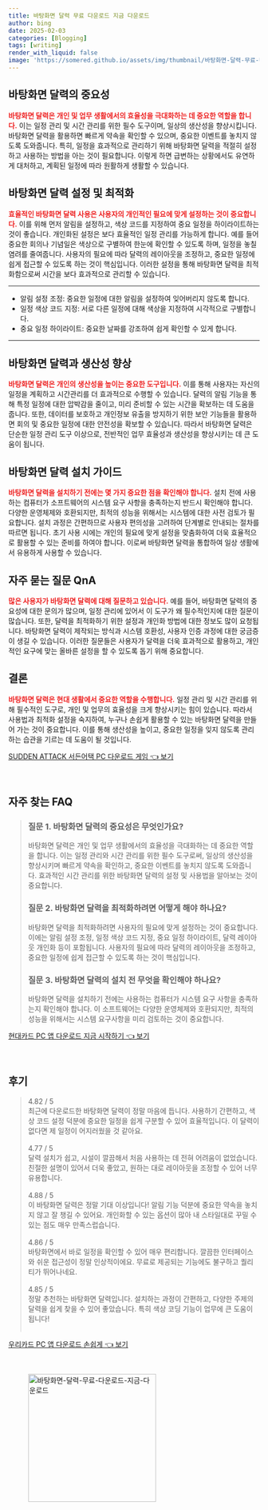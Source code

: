 ```yaml
---
title: 바탕화면 달력 무료 다운로드 지금 다운로드
author: bing
date: 2025-02-03
categories: [Blogging]
tags: [writing]
render_with_liquid: false
image: 'https://somered.github.io/assets/img/thumbnail/바탕화면-달력-무료-다운로드-지금-다운로드.webp'
---
```



<h2 id='바탕화면_달력의_중요성'>바탕화면 달력의 중요성</h2>

<p><b><span style="color: #ee2323;">바탕화면 달력은 개인 및 업무 생활에서의 효율성을 극대화하는 데 중요한 역할을 합니다.</span></b> 이는 일정 관리 및 시간 관리를 위한 필수 도구이며, 일상의 생산성을 향상시킵니다. 바탕화면 달력을 활용하면 빠르게 약속을 확인할 수 있으며, 중요한 이벤트를 놓치지 않도록 도와줍니다. 특히, 일정을 효과적으로 관리하기 위해 바탕화면 달력을 적절히 설정하고 사용하는 방법을 아는 것이 필요합니다. 이렇게 하면 급변하는 상황에서도 유연하게 대처하고, 계획된 일정에 따라 원활하게 생활할 수 있습니다.</p>

<h2 id='바탕화면_달력_설정과_최적화'>바탕화면 달력 설정 및 최적화</h2>

<p><b><span style="color: #ee2323;">효율적인 바탕화면 달력 사용은 사용자의 개인적인 필요에 맞게 설정하는 것이 중요합니다.</span></b> 이를 위해 먼저 알림을 설정하고, 색상 코드를 지정하여 중요 일정을 하이라이트하는 것이 좋습니다. 개인화된 설정은 보다 효율적인 일정 관리를 가능하게 합니다. 예를 들어 중요한 회의나 기념일은 색상으로 구별하여 한눈에 확인할 수 있도록 하며, 일정을 놓칠 염려를 줄여줍니다. 사용자의 필요에 따라 달력의 레이아웃을 조정하고, 중요한 일정에 쉽게 접근할 수 있도록 하는 것이 핵심입니다. 이러한 설정을 통해 바탕화면 달력을 최적화함으로써 시간을 보다 효과적으로 관리할 수 있습니다.</p>

<hr />

<ul>
    <li>알림 설정 조정: 중요한 일정에 대한 알림을 설정하여 잊어버리지 않도록 합니다.</li>
    <li>일정 색상 코드 지정: 서로 다른 일정에 대해 색상을 지정하여 시각적으로 구별합니다.</li>
    <li>중요 일정 하이라이트: 중요한 날짜를 강조하여 쉽게 확인할 수 있게 합니다.</li>
</ul>

<hr />

<h2 id='바탕화면_달력_과_생산성_향상'>바탕화면 달력과 생산성 향상</h2>

<p><b><span style="color: #ee2323;">바탕화면 달력은 개인의 생산성을 높이는 중요한 도구입니다.</span></b> 이를 통해 사용자는 자신의 일정을 계획하고 시간관리를 더 효과적으로 수행할 수 있습니다. 달력의 알림 기능을 통해 특정 일정에 대한 압박감을 줄이고, 미리 준비할 수 있는 시간을 확보하는 데 도움을 줍니다. 또한, 데이터를 보호하고 개인정보 유출을 방지하기 위한 보안 기능들을 활용하면 회의 및 중요한 일정에 대한 안전성을 확보할 수 있습니다. 따라서 바탕화면 달력은 단순한 일정 관리 도구 이상으로, 전반적인 업무 효율성과 생산성을 향상시키는 데 큰 도움이 됩니다.</p>

<h2 id='바탕화면_달력_설치_가이드'>바탕화면 달력 설치 가이드</h2>

<p><b><span style="color: #ee2323;">바탕화면 달력을 설치하기 전에는 몇 가지 중요한 점을 확인해야 합니다.</span></b> 설치 전에 사용하는 컴퓨터가 소프트웨어의 시스템 요구 사항을 충족하는지 반드시 확인해야 합니다. 다양한 운영체제와 호환되지만, 최적의 성능을 위해서는 시스템에 대한 사전 검토가 필요합니다. 설치 과정은 간편하므로 사용자 편의성을 고려하여 단계별로 안내되는 절차를 따르면 됩니다. 초기 사용 시에는 개인의 필요에 맞게 설정을 맞춤화하여 더욱 효율적으로 활용할 수 있는 준비를 하여야 합니다. 이로써 바탕화면 달력을 통합하여 일상 생활에서 유용하게 사용할 수 있습니다.</p>

<h2 id='자주_묻는_질문_QnA'>자주 묻는 질문 QnA</h2>

<p><b><span style="color: #ee2323;">많은 사용자가 바탕화면 달력에 대해 질문하고 있습니다.</span></b> 예를 들어, 바탕화면 달력의 중요성에 대한 문의가 많으며, 일정 관리에 있어서 이 도구가 왜 필수적인지에 대한 질문이 많습니다. 또한, 달력을 최적화하기 위한 설정과 개인화 방법에 대한 정보도 많이 요청됩니다. 바탕화면 달력이 제작되는 방식과 시스템 호환성, 사용자 인증 과정에 대한 궁금증이 생길 수 있습니다. 이러한 질문들은 사용자가 달력을 더욱 효과적으로 활용하고, 개인적인 요구에 맞는 올바른 설정을 할 수 있도록 돕기 위해 중요합니다.</p>

<h2 id='결론'>결론</h2>

<p><b><span style="color: #ee2323;">바탕화면 달력은 현대 생활에서 중요한 역할을 수행합니다.</span></b> 일정 관리 및 시간 관리를 위해 필수적인 도구로, 개인 및 업무의 효율성을 크게 향상시키는 힘이 있습니다. 따라서 사용법과 최적화 설정을 숙지하여, 누구나 손쉽게 활용할 수 있는 바탕화면 달력을 만들어 가는 것이 중요합니다. 이를 통해 생산성을 높이고, 중요한 일정을 잊지 않도록 관리하는 습관을 기르는 데 도움이 될 것입니다.</p>


<p><a class="click-button" title="SUDDEN ATTACK 서든어택 PC 다운로드 게임" href="https://somered.github.io/posts/SUDDEN-ATTACK-%EC%84%9C%EB%93%A0%EC%96%B4%ED%83%9D-PC-%EB%8B%A4%EC%9A%B4%EB%A1%9C%EB%93%9C-%EA%B2%8C%EC%9E%84/" rel="dofollow">SUDDEN ATTACK 서든어택 PC 다운로드 게임 👈 보기</a></p><br>
<h2 id='자주_찾는_FAQ'>자주 찾는 FAQ</h2>
<div itemscope="" itemtype="https://schema.org/FAQPage"> 
<blockquote> 
<div itemscope="" itemprop="mainEntity" itemtype="https://schema.org/Question"> 
<h3 itemprop="name">질문 1. 바탕화면 달력의 중요성은 무엇인가요?</h3> 
<div itemscope="" itemprop="acceptedAnswer" itemtype="https://schema.org/Answer"> 
<span itemprop="text"> 
<p>바탕화면 달력은 개인 및 업무 생활에서의 효율성을 극대화하는 데 중요한 역할을 합니다. 이는 일정 관리와 시간 관리를 위한 필수 도구로써, 일상의 생산성을 향상시키며 빠르게 약속을 확인하고, 중요한 이벤트를 놓치지 않도록 도와줍니다. 효과적인 시간 관리를 위한 바탕화면 달력의 설정 및 사용법을 알아보는 것이 중요합니다.</p> 
</span> 
</div> 
</div> 

<div itemscope="" itemprop="mainEntity" itemtype="https://schema.org/Question"> 
<h3 itemprop="name">질문 2. 바탕화면 달력을 최적화하려면 어떻게 해야 하나요?</h3> 
<div itemscope="" itemprop="acceptedAnswer" itemtype="https://schema.org/Answer"> 
<span itemprop="text"> 
<p>바탕화면 달력을 최적화하려면 사용자의 필요에 맞게 설정하는 것이 중요합니다. 이에는 알림 설정 조정, 일정 색상 코드 지정, 중요 일정 하이라이트, 달력 레이아웃 개인화 등이 포함됩니다. 사용자의 필요에 따라 달력의 레이아웃을 조정하고, 중요한 일정에 쉽게 접근할 수 있도록 하는 것이 핵심입니다.</p> 
</span> 
</div> 
</div> 

<div itemscope="" itemprop="mainEntity" itemtype="https://schema.org/Question"> 
<h3 itemprop="name">질문 3. 바탕화면 달력의 설치 전 무엇을 확인해야 하나요?</h3> 
<div itemscope="" itemprop="acceptedAnswer" itemtype="https://schema.org/Answer"> 
<span itemprop="text"> 
<p>바탕화면 달력을 설치하기 전에는 사용하는 컴퓨터가 시스템 요구 사항을 충족하는지 확인해야 합니다. 이 소프트웨어는 다양한 운영체제와 호환되지만, 최적의 성능을 위해서는 시스템 요구사항을 미리 검토하는 것이 중요합니다.</p> 
</span> 
</div> 
</div> 

</blockquote> 
</div>
<p><a class="click-button" title="현대카드 PC 앱 다운로드 지금 시작하기" href="https://somered.github.io/posts/%ED%98%84%EB%8C%80%EC%B9%B4%EB%93%9C-PC-%EC%95%B1-%EB%8B%A4%EC%9A%B4%EB%A1%9C%EB%93%9C-%EC%A7%80%EA%B8%88-%EC%8B%9C%EC%9E%91%ED%95%98%EA%B8%B0/" rel="dofollow">현대카드 PC 앱 다운로드 지금 시작하기 👈 보기</a></p><br>
<h2 id='후기'>후기</h2>
<div itemscope itemtype="https://schema.org/Product">
  <blockquote>
  <div itemprop="review" itemscope itemtype="https://schema.org/Review">
      <div itemprop="reviewRating" itemscope itemtype="https://schema.org/Rating"> <span itemprop="ratingValue">4.82</span> / <span itemprop="bestRating">5</span> </div>
      <span itemprop="reviewBody">최근에 다운로드한 바탕화면 달력이 정말 마음에 듭니다. 사용하기 간편하고, 색상 코드 설정 덕분에 중요한 일정을 쉽게 구분할 수 있어 효율적입니다. 이 달력이 없다면 제 일정이 어지러웠을 것 같아요.</span>
  </div>
  <br>
  <div itemprop="review" itemscope itemtype="https://schema.org/Review">
      <div itemprop="reviewRating" itemscope itemtype="https://schema.org/Rating"> <span itemprop="ratingValue">4.77</span> / <span itemprop="bestRating">5</span> </div>
      <span itemprop="reviewBody">달력 설치가 쉽고, 시설이 깔끔해서 처음 사용하는 데 전혀 어려움이 없었습니다. 친절한 설명이 있어서 더욱 좋았고, 원하는 대로 레이아웃을 조정할 수 있어 너무 유용합니다.</span>
  </div>
  <br>
  <div itemprop="review" itemscope itemtype="https://schema.org/Review">
      <div itemprop="reviewRating" itemscope itemtype="https://schema.org/Rating"> <span itemprop="ratingValue">4.88</span> / <span itemprop="bestRating">5</span> </div>
      <span itemprop="reviewBody">이 바탕화면 달력은 정말 기대 이상입니다! 알림 기능 덕분에 중요한 약속을 놓치지 않고 잘 챙길 수 있어요. 개인화할 수 있는 옵션이 많아 내 스타일대로 꾸밀 수 있는 점도 매우 만족스럽습니다.</span>
  </div>
  <br>
  <div itemprop="review" itemscope itemtype="https://schema.org/Review">
      <div itemprop="reviewRating" itemscope itemtype="https://schema.org/Rating"> <span itemprop="ratingValue">4.86</span> / <span itemprop="bestRating">5</span> </div>
      <span itemprop="reviewBody">바탕화면에서 바로 일정을 확인할 수 있어 매우 편리합니다. 깔끔한 인터페이스와 쉬운 접근성이 정말 인상적이에요. 무료로 제공되는 기능에도 불구하고 퀄리티가 뛰어나네요.</span>
  </div>
  <br>
  <div itemprop="review" itemscope itemtype="https://schema.org/Review">
      <div itemprop="reviewRating" itemscope itemtype="https://schema.org/Rating"> <span itemprop="ratingValue">4.85</span> / <span itemprop="bestRating">5</span> </div>
      <span itemprop="reviewBody">정말 추천하는 바탕화면 달력입니다. 설치하는 과정이 간편하고, 다양한 주제의 달력을 쉽게 찾을 수 있어 좋았습니다. 특히 색상 코딩 기능이 업무에 큰 도움이 됩니다!</span>
  </div>
  <br>
  </blockquote>
</div>
<p><a class="click-button" title="우리카드 PC 앱 다운로드 손쉽게" href="https://somered.github.io/posts/%EC%9A%B0%EB%A6%AC%EC%B9%B4%EB%93%9C-PC-%EC%95%B1-%EB%8B%A4%EC%9A%B4%EB%A1%9C%EB%93%9C-%EC%86%90%EC%89%BD%EA%B2%8C/" rel="dofollow">우리카드 PC 앱 다운로드 손쉽게 👈 보기</a></p><br>
<figure class="image"><img src="https://somered.github.io/assets/img/thumbnail/바탕화면-달력-무료-다운로드-지금-다운로드.webp" alt="바탕화면-달력-무료-다운로드-지금-다운로드" width="256" height="256"></figure>